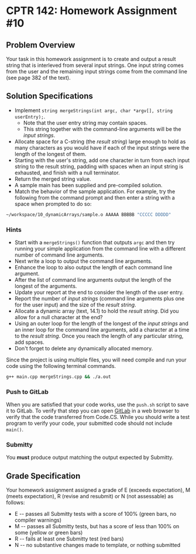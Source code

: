 # CPTR 142: Homework Assignment #10

## Problem Overview

Your task in this homework assignment is to create and output a result string
that is interleved from several input strings.
One input string comes from the user and the remaining input strings come from
the command line (see page 382 of the text).

## Solution Specifications

* Implement `string mergeStrings(int argc, char *argv[], string userEntry);`.
  * Note that the user entry string may contain spaces.
  * This string together with the command-line arguments will be the *input strings*.
* Allocate space for a C-string (the *result string*) large enough to hold as many
  characters as you would have if each of the input strings were the length of the
  longest of them.
* Starting with the user's string, add one character in turn from each input string
  to the result string, padding with spaces when an input string is exhausted, and
  finish with a null terminator.
* Return the merged string value.
* A sample main has been supplied and pre-compiled solution.
* Match the behavior of the sample application.
  For example, try the following from the command prompt and then enter a string
  with a space when prompted to do so:

```sh
~/workspace/10_dynamicArrays/sample.o AAAAA BBBBB "CCCCC DDDDD"
```

### Hints

* Start with a `mergeStrings()` function that outputs `argc` and then try running your simple
  application from the command line with a different number of command line arguments.
* Next write a loop to output the command line arguments.
* Enhance the loop to also output the length of each command line argument.
* After the list of command line arguments output the length of the longest of the arguments.
* Update your report at the end to consider the length of the user entry.
* Report the number of *input strings* (command line arguments plus one for the user input)
  and the size of the *result string*.
* Allocate a dynamic array (text, 14.1) to hold the *result string*.
  Did you allow for a null character at the end?
* Using an outer loop for the length of the longest of the *input strings* and an inner loop
  for the command line arguments, add a character at a time to the *result string*.
  Once you reach the length of any particular string, add spaces.
* Don't forget to delete any dynamically allocated memory.

Since the project is using multiple files, you will need compile and run your code using the following terminal commands.

```sh
g++ main.cpp mergeStrings.cpp && ./a.out
```

### Push to GitLab

When you are satisfied that your code works, use the `push.sh` script to save it to GitLab.
To verify that step you can open [GitLab](https://gitlab.cs.wallawalla.edu/) in a web browser to verify that the code transferred from Code.CS.
While you should write a test program to verify your code, your submitted code should not include `main()`.

### Submitty

You **must** produce output matching the output expected by Submitty.

## Grade Specification

Your homework assignment assigned a grade of E (exceeds expectation),
M (meets expectation), R (revise and resubmit) or N (not assessable) as follows:

* E -- passes all Submitty tests with a score of 100% (green bars, no
compiler warnings)
* M -- passes all Submitty tests, but has a score of less than 100% on
some (yellow or green bars)
* R -- fails at least one Submitty test (red bars)
* N -- no substantive changes made to template, or nothing submitted
